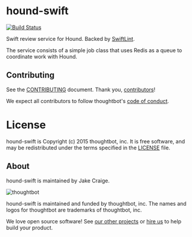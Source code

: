 # hound-swift

[![Build Status](https://circleci.com/gh/thoughtbot/hound-swift/tree/master.svg?style=svg)](https://circleci.com/gh/thoughtbot/hound-swift/tree/master)

Swift review service for Hound. Backed by
[SwiftLint](https://github.com/realm/SwiftLint).

The service consists of a simple job class that uses Redis as a queue to
coordinate work with Hound.

## Contributing

See the [CONTRIBUTING] document.
Thank you, [contributors]!

We expect all contributors to follow thoughtbot's [code of conduct].

[CONTRIBUTING]: CONTRIBUTING.md
[contributors]: https://github.com/thoughtbot/hound-swift/graphs/contributors
[code of conduct]: https://thoughtbot.com/open-source-code-of-conduct

# License

hound-swift is Copyright (c) 2015 thoughtbot, inc. It is free software,
and may be redistributed under the terms specified in the [LICENSE] file.

[LICENSE]: /LICENSE.md

About
-----

hound-swift is maintained by Jake Craige.

![thoughtbot](https://thoughtbot.com/logo.png)

hound-swift is maintained and funded by thoughtbot, inc.
The names and logos for thoughtbot are trademarks of thoughtbot, inc.

We love open source software!
See [our other projects][community]
or [hire us][hire] to help build your product.

[community]: https://thoughtbot.com/community?utm_source=github
[hire]: https://thoughtbot.com/hire-us?utm_source=github
